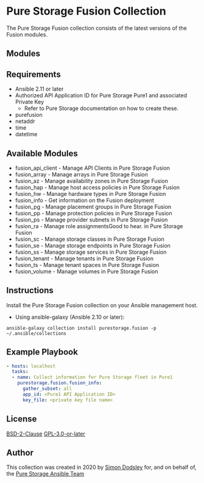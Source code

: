 # Pure Storage Fusion Collection

The Pure Storage Fusion collection consists of the latest versions of the Fusion modules.

## Modules

## Requirements

- Ansible 2.11 or later
- Authorized API Application ID for Pure Storage Pure1 and associated Private Key
  - Refer to Pure Storage documentation on how to create these. 
- purefusion
- netaddr
- time
- datetime

## Available Modules

 - fusion_api_client - Manage API Clients in Pure Storage Fusion
 - fusion_array - Manage arrays in Pure Storage Fusion
 - fusion_az - Manage availability zones in Pure Storage Fusion
 - fusion_hap - Manage host access policies in Pure Storage Fusion
 - fusion_hw - Manage hardware types in Pure Storage Fusion
 - fusion_info - Get information on the Fusion deployment
 - fusion_pg - Manage placement groups in Pure Storage Fusion
 - fusion_pp - Manage protection policies in Pure Storage Fusion
 - fusion_ps - Manage provider subnets in Pure Storage Fusion
 - fusion_ra - Manage role assignmentsGood to hear.  in Pure Storage Fusion
 - fusion_sc - Manage storage classes in Pure Storage Fusion
 - fusion_se - Manage storage endpoints in Pure Storage Fusion
 - fusion_ss - Manage storage services in Pure Storage Fusion
- fusion_tenant - Manage tenants in Pure Storage Fusion
 - fusion_ts - Manage tenant spaces in Pure Storage Fusion
 - fusion_volume - Manage volumes in Pure Storage Fusion

## Instructions

Install the Pure Storage Fusion collection on your Ansible management host.

- Using ansible-galaxy (Ansible 2.10 or later):
```
ansible-galaxy collection install purestorage.fusion -p ~/.ansible/collections
```

## Example Playbook
```yaml
- hosts: localhost
  tasks:
  - name: Collect information for Pure Storage fleet in Pure1
    purestorage.fusion.fusion_info:
      gather_subset: all
      app_id: <Pure1 API Application ID>
      key_file: <private key file name>
```

## License

[BSD-2-Clause](https://directory.fsf.org/wiki?title=License:FreeBSD)
[GPL-3.0-or-later](https://www.gnu.org/licenses/gpl-3.0.en.html)

## Author

This collection was created in 2020 by [Simon Dodsley](@sdodsley) for, and on behalf of, the [Pure Storage Ansible Team](pure-ansible-team@purestorage.com)
